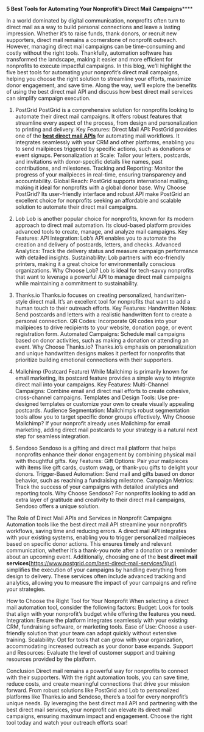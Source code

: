 **5 Best Tools for Automating Your Nonprofit’s Direct Mail Campaigns******



In a world dominated by digital communication, nonprofits often turn to direct mail as a way to build personal connections and leave a lasting impression. Whether it’s to raise funds, thank donors, or recruit new supporters, direct mail remains a cornerstone of nonprofit outreach. However, managing direct mail campaigns can be time-consuming and costly without the right tools. Thankfully, automation software has transformed the landscape, making it easier and more efficient for nonprofits to execute impactful campaigns.
In this blog, we’ll highlight the five best tools for automating your nonprofit’s direct mail campaigns, helping you choose the right solution to streamline your efforts, maximize donor engagement, and save time. Along the way, we’ll explore the benefits of using the best direct mail API and discuss how best direct mail services can simplify campaign execution.

1. PostGrid
PostGrid is a comprehensive solution for nonprofits looking to automate their direct mail campaigns. It offers robust features that streamline every aspect of the process, from design and personalization to printing and delivery.
Key Features:
Direct Mail API: PostGrid provides one of the **[best direct mail APIs]([url](https://www.postgrid.com/direct-mail-api/))** for automating mail workflows. It integrates seamlessly with your CRM and other platforms, enabling you to send mailpieces triggered by specific actions, such as donations or event signups.
Personalization at Scale: Tailor your letters, postcards, and invitations with donor-specific details like names, past contributions, and milestones.
Tracking and Reporting: Monitor the progress of your mailpieces in real-time, ensuring transparency and accountability.
Global Reach: PostGrid supports international mailing, making it ideal for nonprofits with a global donor base.
Why Choose PostGrid?
Its user-friendly interface and robust API make PostGrid an excellent choice for nonprofits seeking an affordable and scalable solution to automate their direct mail campaigns.

2. Lob
Lob is another popular choice for nonprofits, known for its modern approach to direct mail automation. Its cloud-based platform provides advanced tools to create, manage, and analyze mail campaigns.
Key Features:
API Integration: Lob’s API enables you to automate the creation and delivery of postcards, letters, and checks.
Advanced Analytics: Track the delivery status and measure campaign performance with detailed insights.
Sustainability: Lob partners with eco-friendly printers, making it a great choice for environmentally conscious organizations.
Why Choose Lob?
Lob is ideal for tech-savvy nonprofits that want to leverage a powerful API to manage direct mail campaigns while maintaining a commitment to sustainability.

3. Thanks.io
Thanks.io focuses on creating personalized, handwritten-style direct mail. It’s an excellent tool for nonprofits that want to add a human touch to their outreach efforts.
Key Features:
Handwritten Notes: Send postcards and letters with a realistic handwritten font to create a personal connection.
QR Codes: Incorporate QR codes into your mailpieces to drive recipients to your website, donation page, or event registration form.
Automated Campaigns: Schedule mail campaigns based on donor activities, such as making a donation or attending an event.
Why Choose Thanks.io?
Thanks.io’s emphasis on personalization and unique handwritten designs makes it perfect for nonprofits that prioritize building emotional connections with their supporters.

4. Mailchimp (Postcard Feature)
While Mailchimp is primarily known for email marketing, its postcard feature provides a simple way to integrate direct mail into your campaigns.
Key Features:
Multi-Channel Campaigns: Combine email and direct mail efforts to create cohesive, cross-channel campaigns.
Templates and Design Tools: Use pre-designed templates or customize your own to create visually appealing postcards.
Audience Segmentation: Mailchimp’s robust segmentation tools allow you to target specific donor groups effectively.
Why Choose Mailchimp?
If your nonprofit already uses Mailchimp for email marketing, adding direct mail postcards to your strategy is a natural next step for seamless integration.

5. Sendoso
Sendoso is a gifting and direct mail platform that helps nonprofits enhance their donor engagement by combining physical mail with thoughtful gifts.
Key Features:
Gift Options: Pair your mailpieces with items like gift cards, custom swag, or thank-you gifts to delight your donors.
Trigger-Based Automation: Send mail and gifts based on donor behavior, such as reaching a fundraising milestone.
Campaign Metrics: Track the success of your campaigns with detailed analytics and reporting tools.
Why Choose Sendoso?
For nonprofits looking to add an extra layer of gratitude and creativity to their direct mail campaigns, Sendoso offers a unique solution.

The Role of Direct Mail APIs and Services in Nonprofit Campaigns
Automation tools like the best direct mail API streamline your nonprofit’s workflows, saving time and reducing errors. A direct mail API integrates with your existing systems, enabling you to trigger personalized mailpieces based on specific donor actions. This ensures timely and relevant communication, whether it’s a thank-you note after a donation or a reminder about an upcoming event.
Additionally, choosing one of the **best direct mail services**[https://www.postgrid.com/best-direct-mail-services/](url) simplifies the execution of your campaigns by handling everything from design to delivery. These services often include advanced tracking and analytics, allowing you to measure the impact of your campaigns and refine your strategies.

How to Choose the Right Tool for Your Nonprofit
When selecting a direct mail automation tool, consider the following factors:
Budget: Look for tools that align with your nonprofit’s budget while offering the features you need.
Integration: Ensure the platform integrates seamlessly with your existing CRM, fundraising software, or marketing tools.
Ease of Use: Choose a user-friendly solution that your team can adopt quickly without extensive training.
Scalability: Opt for tools that can grow with your organization, accommodating increased outreach as your donor base expands.
Support and Resources: Evaluate the level of customer support and training resources provided by the platform.

Conclusion
Direct mail remains a powerful way for nonprofits to connect with their supporters. With the right automation tools, you can save time, reduce costs, and create meaningful connections that drive your mission forward. From robust solutions like PostGrid and Lob to personalized platforms like Thanks.io and Sendoso, there’s a tool for every nonprofit’s unique needs.
By leveraging the best direct mail API and partnering with the best direct mail services, your nonprofit can elevate its direct mail campaigns, ensuring maximum impact and engagement. Choose the right tool today and watch your outreach efforts soar!
